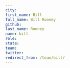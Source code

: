```yaml
---
city: 
first_name: Bill
full_name: Bill Rooney
github: 
last_name: Rooney
name: bill
role: 
state: 
team: 
twitter: 
redirect_from: /team/bill/
---
```

